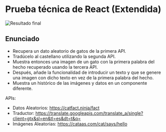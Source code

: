 # Prueba técnica de React (Extendida)

![Resultado final](https://morenno.net/demoWebs/img_thumbnails/CatAPInew.png)

## Enunciado

- Recupera un dato aleatorio de gatos de la primera API.
- Tradúcelo al castellano utilizando la segunda API.
- Muestra entonces una imagen de un gato con la primera palabra del hecho recuperado usando la tercera API.
- Después, añade la funcionalidad de introducir un texto y que se genere una imagen con dicho texto en vez de la primera palabra del hecho.
- Muestra un histórico de las imágenes y datos en un componente diferente.

APIs:

- Datos Aleatorios: https://catfact.ninja/fact
- Traductor: https://translate.googleapis.com/translate_a/single?client=gtx&sl=en&tl=es&dt=t&q=
- Imágenes Aleatorias: https://cataas.com/cat/says/hello

